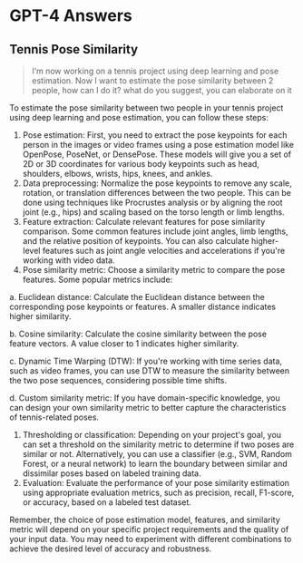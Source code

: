 # GPT-4 Answers

## Tennis Pose Similarity

> I‘m now working on a tennis project using deep learning and pose estimation. Now I want to estimate the pose similarity between 2 people, how can I do it? what do you suggest, you can elaborate on it

To estimate the pose similarity between two people in your tennis project using deep learning and pose estimation, you can follow these steps:

1. Pose estimation: First, you need to extract the pose keypoints for each person in the images or video frames using a pose estimation model like OpenPose, PoseNet, or DensePose. These models will give you a set of 2D or 3D coordinates for various body keypoints such as head, shoulders, elbows, wrists, hips, knees, and ankles.
2. Data preprocessing: Normalize the pose keypoints to remove any scale, rotation, or translation differences between the two people. This can be done using techniques like Procrustes analysis or by aligning the root joint (e.g., hips) and scaling based on the torso length or limb lengths.
3. Feature extraction: Calculate relevant features for pose similarity comparison. Some common features include joint angles, limb lengths, and the relative position of keypoints. You can also calculate higher-level features such as joint angle velocities and accelerations if you're working with video data.
4. Pose similarity metric: Choose a similarity metric to compare the pose features. Some popular metrics include:

a. Euclidean distance: Calculate the Euclidean distance between the corresponding pose keypoints or features. A smaller distance indicates higher similarity.

b. Cosine similarity: Calculate the cosine similarity between the pose feature vectors. A value closer to 1 indicates higher similarity.

c. Dynamic Time Warping (DTW): If you're working with time series data, such as video frames, you can use DTW to measure the similarity between the two pose sequences, considering possible time shifts.

d. Custom similarity metric: If you have domain-specific knowledge, you can design your own similarity metric to better capture the characteristics of tennis-related poses.

1. Thresholding or classification: Depending on your project's goal, you can set a threshold on the similarity metric to determine if two poses are similar or not. Alternatively, you can use a classifier (e.g., SVM, Random Forest, or a neural network) to learn the boundary between similar and dissimilar poses based on labeled training data.
2. Evaluation: Evaluate the performance of your pose similarity estimation using appropriate evaluation metrics, such as precision, recall, F1-score, or accuracy, based on a labeled test dataset.

Remember, the choice of pose estimation model, features, and similarity metric will depend on your specific project requirements and the quality of your input data. You may need to experiment with different combinations to achieve the desired level of accuracy and robustness.